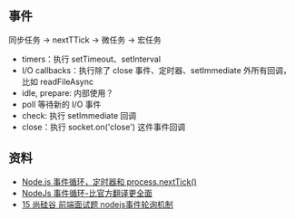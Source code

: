 ## 事件
同步任务 -> nextTTick -> 微任务 -> 宏任务


- timers：执行 setTimeout、setInterval
- I/O callbacks：执行除了 close 事件、定时器、setImmediate 外所有回调，比如 readFileAsync
- idle, prepare: 内部使用？
- poll 等待新的 I/O 事件
- check: 执行 setImmediate 回调
- close：执行 socket.on('close') 这件事件回调


## 资料
- [Node.js 事件循环，定时器和 process.nextTick()](https://nodejs.org/zh-cn/docs/guides/event-loop-timers-and-nexttick/)
- [NodeJs 事件循环-比官方翻译更全面](https://cloud.tencent.com/developer/article/1558961)
- [15 尚硅谷 前端面试题 nodejs事件轮询机制](https://www.youtube.com/watch?v=yHnlOAKYxQU&t=2s)
